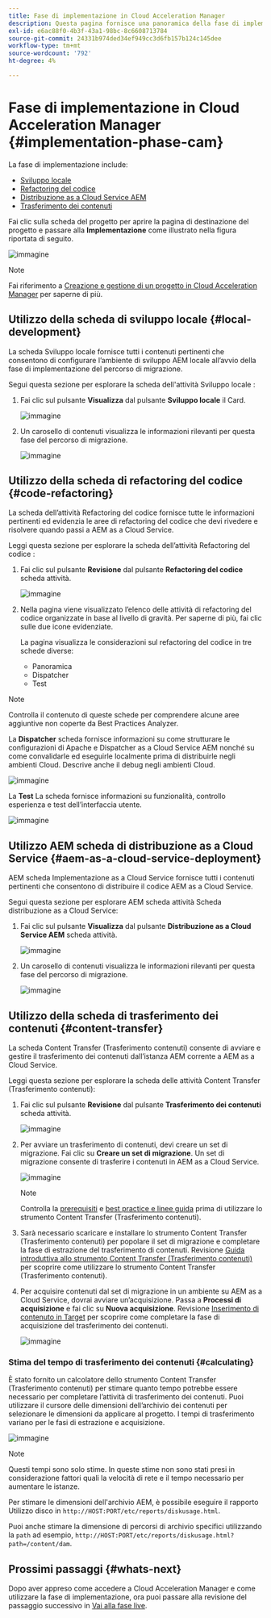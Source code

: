 ```yaml
---
title: Fase di implementazione in Cloud Acceleration Manager
description: Questa pagina fornisce una panoramica della fase di implementazione in Cloud Acceleration Manager.
exl-id: e6ac88f0-4b3f-43a1-98bc-8c6608713784
source-git-commit: 24331b974ded34ef949cc3d6fb157b124c145dee
workflow-type: tm+mt
source-wordcount: '792'
ht-degree: 4%

---
```


# Fase di implementazione in Cloud Acceleration Manager {#implementation-phase-cam}

La fase di implementazione include:

* [Sviluppo locale](#local-development)
* [Refactoring del codice](#code-refactoring)
* [Distribuzione as a Cloud Service AEM](#aem-as-a-cloud-service-deployment)
* [Trasferimento dei contenuti](#content-transfer)


Fai clic sulla scheda del progetto per aprire la pagina di destinazione del progetto e passare alla **Implementazione** come illustrato nella figura riportata di seguito.

![immagine](/help/journey-migration/cloud-acceleration-manager/assets/implementation-1.png)

>[!NOTE]
>Fai riferimento a [Creazione e gestione di un progetto in Cloud Acceleration Manager](https://experienceleague.adobe.com/docs/experience-manager-cloud-service/moving/cloud-acceleration-manager/using-cam/getting-started-cam.html?lang=en#create-project) per saperne di più.


## Utilizzo della scheda di sviluppo locale {#local-development}

La scheda Sviluppo locale fornisce tutti i contenuti pertinenti che consentono di configurare l’ambiente di sviluppo AEM locale all’avvio della fase di implementazione del percorso di migrazione.

Segui questa sezione per esplorare la scheda dell&#39;attività Sviluppo locale :

1. Fai clic sul pulsante **Visualizza** dal pulsante **Sviluppo locale** il Card.

   ![immagine](/help/journey-migration/cloud-acceleration-manager/assets/implementation-2.png)

1. Un carosello di contenuti visualizza le informazioni rilevanti per questa fase del percorso di migrazione.

   ![immagine](/help/journey-migration/cloud-acceleration-manager/assets/implementation-3.png)


## Utilizzo della scheda di refactoring del codice {#code-refactoring}

La scheda dell’attività Refactoring del codice fornisce tutte le informazioni pertinenti ed evidenzia le aree di refactoring del codice che devi rivedere e risolvere quando passi a AEM as a Cloud Service.

Leggi questa sezione per esplorare la scheda dell’attività Refactoring del codice :

1. Fai clic sul pulsante **Revisione** dal pulsante **Refactoring del codice** scheda attività.

   ![immagine](/help/journey-migration/cloud-acceleration-manager/assets/implementation-4.png)

1. Nella pagina viene visualizzato l’elenco delle attività di refactoring del codice organizzate in base al livello di gravità. Per saperne di più, fai clic sulle due icone evidenziate.

   La pagina visualizza le considerazioni sul refactoring del codice in tre schede diverse:

   * Panoramica
   * Dispatcher
   * Test

>[!NOTE]
>Controlla il contenuto di queste schede per comprendere alcune aree aggiuntive non coperte da Best Practices Analyzer.

La **Dispatcher** scheda fornisce informazioni su come strutturare le configurazioni di Apache e Dispatcher as a Cloud Service AEM nonché su come convalidarle ed eseguirle localmente prima di distribuirle negli ambienti Cloud. Descrive anche il debug negli ambienti Cloud.

![immagine](/help/journey-migration/cloud-acceleration-manager/assets/coderefactoring-2.png)

La **Test** La scheda fornisce informazioni su funzionalità, controllo esperienza e test dell’interfaccia utente.

![immagine](/help/journey-migration/cloud-acceleration-manager/assets/coderefactoring-3.png)


## Utilizzo AEM scheda di distribuzione as a Cloud Service {#aem-as-a-cloud-service-deployment}

AEM scheda Implementazione as a Cloud Service fornisce tutti i contenuti pertinenti che consentono di distribuire il codice AEM as a Cloud Service.

Segui questa sezione per esplorare AEM scheda attività Scheda distribuzione as a Cloud Service:

1. Fai clic sul pulsante **Visualizza** dal pulsante **Distribuzione as a Cloud Service AEM** scheda attività.

   ![immagine](/help/journey-migration/cloud-acceleration-manager/assets/implementation-6.png)

1. Un carosello di contenuti visualizza le informazioni rilevanti per questa fase del percorso di migrazione.

   ![immagine](/help/journey-migration/cloud-acceleration-manager/assets/aem-deployment-card.png)


## Utilizzo della scheda di trasferimento dei contenuti {#content-transfer}

La scheda Content Transfer (Trasferimento contenuti) consente di avviare e gestire il trasferimento dei contenuti dall’istanza AEM corrente a AEM as a Cloud Service.

Leggi questa sezione per esplorare la scheda delle attività Content Transfer (Trasferimento contenuti):

1. Fai clic sul pulsante **Revisione** dal pulsante **Trasferimento dei contenuti** scheda attività.

   ![immagine](/help/journey-migration/cloud-acceleration-manager/assets/contenttransfer-1.png)

1. Per avviare un trasferimento di contenuti, devi creare un set di migrazione. Fai clic su **Creare un set di migrazione**. Un set di migrazione consente di trasferire i contenuti in AEM as a Cloud Service.

   ![immagine](/help/journey-migration/cloud-acceleration-manager/assets/contenttransfer-2.png)

   >[!NOTE]
   >Controlla la [prerequisiti](https://experienceleague.adobe.com/docs/experience-manager-cloud-service/moving/cloud-migration/content-transfer-tool/prerequisites-content-transfer-tool.html?lang=en) e [best practice e linee guida](https://experienceleague.adobe.com/docs/experience-manager-cloud-service/moving/cloud-migration/content-transfer-tool/overview-content-transfer-tool.html?lang=en) prima di utilizzare lo strumento Content Transfer (Trasferimento contenuti).

1. Sarà necessario scaricare e installare lo strumento Content Transfer (Trasferimento contenuti) per popolare il set di migrazione e completare la fase di estrazione del trasferimento di contenuti. Revisione [Guida introduttiva allo strumento Content Transfer (Trasferimento contenuti)](https://experienceleague.adobe.com/docs/experience-manager-cloud-service/content/migration-journey/cloud-migration/content-transfer-tool/getting-started-content-transfer-tool.html?lang=it) per scoprire come utilizzare lo strumento Content Transfer (Trasferimento contenuti).

1. Per acquisire contenuti dal set di migrazione in un ambiente su AEM as a Cloud Service, dovrai avviare un’acquisizione. Passa a **Processi di acquisizione** e fai clic su **Nuova acquisizione**. Revisione [Inserimento di contenuto in Target](https://experienceleague.adobe.com/docs/experience-manager-cloud-service/content/migration-journey/cloud-migration/content-transfer-tool/ingesting-content.html?lang=en) per scoprire come completare la fase di acquisizione del trasferimento dei contenuti.

   ![immagine](/help/journey-migration/cloud-acceleration-manager/assets/contenttransfer-3.png)

### Stima del tempo di trasferimento dei contenuti {#calculating}

È stato fornito un calcolatore dello strumento Content Transfer (Trasferimento contenuti) per stimare quanto tempo potrebbe essere necessario per completare l’attività di trasferimento dei contenuti. Puoi utilizzare il cursore delle dimensioni dell’archivio dei contenuti per selezionare le dimensioni da applicare al progetto. I tempi di trasferimento variano per le fasi di estrazione e acquisizione.

![immagine](/help/journey-migration/cloud-acceleration-manager/assets/contenttransfer-4.png)

>[!NOTE]
>Questi tempi sono solo stime. In queste stime non sono stati presi in considerazione fattori quali la velocità di rete e il tempo necessario per aumentare le istanze.

Per stimare le dimensioni dell&#39;archivio AEM, è possibile eseguire il rapporto Utilizzo disco in `http://HOST:PORT/etc/reports/diskusage.html`.

Puoi anche stimare la dimensione di percorsi di archivio specifici utilizzando la `path` ad esempio, `http://HOST:PORT/etc/reports/diskusage.html?path=/content/dam`.

## Prossimi passaggi {#whats-next}

Dopo aver appreso come accedere a Cloud Acceleration Manager e come utilizzare la fase di implementazione, ora puoi passare alla revisione del passaggio successivo in [Vai alla fase live](https://experienceleague.adobe.com/docs/experience-manager-cloud-service/moving/cloud-acceleration-manager/using-cam/cam-golive-phase.html?lang=en).
